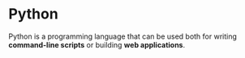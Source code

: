 # Python



Python is a programming language that can be used both for writing **command-line scripts** or building **web applications**. 



   